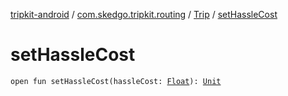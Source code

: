 [tripkit-android](../../index.md) / [com.skedgo.tripkit.routing](../index.md) / [Trip](index.md) / [setHassleCost](./set-hassle-cost.md)

# setHassleCost

`open fun setHassleCost(hassleCost: `[`Float`](https://kotlinlang.org/api/latest/jvm/stdlib/kotlin/-float/index.html)`): `[`Unit`](https://kotlinlang.org/api/latest/jvm/stdlib/kotlin/-unit/index.html)